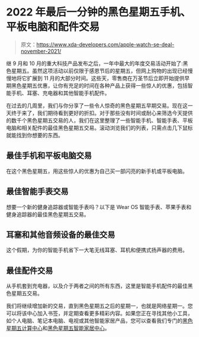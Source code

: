 # 2022 年最后一分钟的黑色星期五手机、平板电脑和配件交易

> 原文：<https://www.xda-developers.com/apple-watch-se-deal-november-2021/>

继 9 月和 10 月的重大科技产品发布之后，一年中最大的年度交易活动开始了:黑色星期五。虽然这项活动以前仅限于感恩节后的星期五，但网上购物的出现已经慢慢地将它扩展到 11 月的大部分时间。这些天，零售商在万圣节后立即开始提供早期黑色星期五优惠，让你有充足的时间在各种产品上获得一些惊人的优惠，包括智能手机、耳塞、充电器和其他智能手机配件。

在过去的几周里，我们与你分享了一些令人惊奇的黑色星期五早期交易。现在这一天终于来了，我们期待看到更好的折扣。对于那些没有时间或耐心来筛选今天提供的数千个黑色星期五交易的人，我们在这里整理了一些智能手机、智能手表、平板电脑和相关配件的最佳黑色星期五交易。滚动浏览我们的列表，只需点击几下鼠标就能找到你想要的东西。

## 最佳手机和平板电脑交易

在这个黑色星期五，用这些惊人的优惠为自己买一部闪亮的新手机或平板电脑。

## 最佳智能手表交易

想要一个新的健身追踪器或智能手表吗？以下是 Wear OS 智能手表、苹果手表和健身追踪器的最佳黑色星期五交易。

## 耳塞和其他音频设备的最佳交易

这个假期，为你的智能手机省下一大笔无线耳塞、耳机和便携式扬声器的费用。

## 最佳配件交易

从手机套到充电器，以及介于两者之间的所有东西，这里是智能手机配件的最佳黑色星期五交易。

我们将继续增加新的交易，直到黑色星期五之后的星期一，也就是网络星期一。您可以将该中心加入书签，并定期查看更多精彩内容。如果您正在寻找其他小工具，如个人电脑、笔记本电脑、电视或其他智能家居产品，您可以查看我们专门的[黑色星期五计算中心](https://www.xda-developers.com/best-black-friday-pc-gaming-deals/)和[黑色星期五智能家居中心](https://www.xda-developers.com/best-black-friday-tv-audio-deals/)。